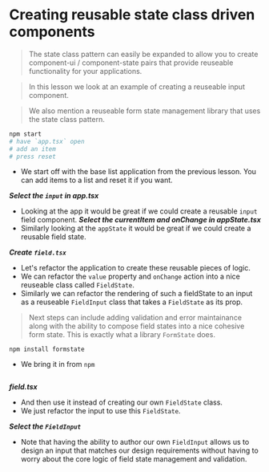 # Creating reusable state class driven components 

> The state class pattern can easily be expanded to allow you to create component-ui / component-state pairs that provide reuseable functionality for your applications. 

> In this lesson we look at an example of creating a reuseable input component. 

> We also mention a reuseable form state management library that uses the state class pattern. 

```bash
npm start 
# have `app.tsx` open
# add an item 
# press reset 
```
* We start off with the base list application from the previous lesson. You can add items to a list and reset it if you want. 


***Select the `input` in app.tsx***
* Looking at the app it would be great if we could create a reusable `input` field component. 
***Select the currentItem and onChange in appState.tsx***
* Similarly looking at the `appState` it would be great if we could create a reusable field state. 

***Create `field.tsx`***
* Let's refactor the application to create these reusable pieces of logic.
* We can refactor the `value` property and `onChange` action into a nice reuseable class called `FieldState`. 
* Similarly we can refactor the rendering of such a fieldState to an input as a reuseable `FieldInput` class that takes a `FieldState` as its prop.


> Next steps can include adding validation and error maintainance along with the ability to compose field states into a nice cohesive form state. This is exactly what a library `FormState` does. 

```
npm install formstate
```
* We bring it in from `npm`

```
```
***field.tsx***
* And then use it instead of creating our own `FieldState` class. 
* We just refactor the input to use this `FieldState`. 


***Select the `FieldInput`***
* Note that having the ability to author our own `FieldInput` allows us to design an input that matches our design requirements without having to worry about the core logic of field state management and validation.
